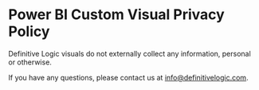 # Power BI Custom Visual Privacy Policy
 
Definitive Logic visuals do not externally collect any information, personal or otherwise.
 
If you have any questions, please contact us at info@definitivelogic.com.

